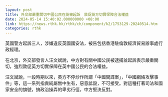 ```yaml
---
layout: post
title: 外交部嚴重關切中國公民在英被起訴　敦促英方切實保障合法權益
date: 2024-05-14 15:40:02.000000000 +08:00
link: https://news.rthk.hk/rthk/ch/component/k2/1753129-20240514.htm
categories: rthk
---
```


英國警方起訴三人，涉嫌違反英國國安法，被告包括香港駐倫敦經濟貿易辦事處行政經理。

在北京，外交部發言人汪文斌說，中方對有關中國公民被逮捕並起訴表示嚴重關切，強烈敦促英方切實保障在英中國公民的合法權益。

汪文斌說，一段時期以來，英方不停炒作所謂「中國間諜案」，「中國網絡攻擊事件」等，這一系列指責純屬無中生有，惡意詆毀，不可接受。對這種打著司法和國家安全的旗號，搞政治操弄的卑劣行徑，中方堅決反對。

